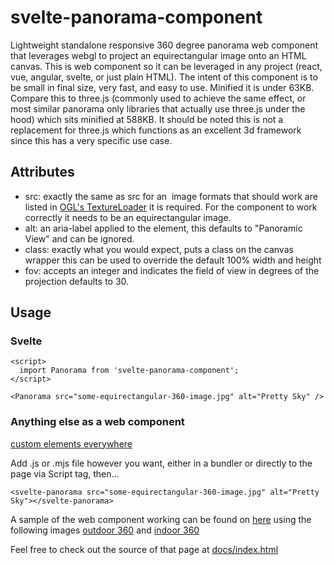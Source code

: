 # svelte-panorama-component

Lightweight standalone responsive 360 degree panorama web component that leverages webgl to project an equirectangular image onto an HTML canvas. This is web component so it can be leveraged in any project (react, vue, angular, svelte, or just plain HTML). The intent of this component is to be small in final size, very fast, and easy to use. Minified it is under 63KB. Compare this to three.js (commonly used to achieve the same effect, or most similar panorama only libraries that actually use three.js under the hood) which sits minified at 588KB. It should be noted this is not a replacement for three.js which functions as an excellent 3d framework since this has a very specific use case.

## Attributes

- src: exactly the same as src for an <img> image formats that should work are listed in [OGL's TextureLoader](https://github.com/oframe/ogl/blob/0da03dd187f585d74975a50888dca0f75c3e409a/src/extras/TextureLoader.js#L81) it is required. For the component to work correctly it needs to be an equirectangular image.
- alt: an aria-label applied to the element, this defaults to "Panoramic View" and can be ignored.
- class: exactly what you would expect, puts a class on the canvas wrapper this can be used to override the default 100% width and height
- fov: accepts an integer and indicates the field of view in degrees of the projection defaults to 30.

## Usage

### Svelte

```
<script>
  import Panorama from 'svelte-panorama-component';
</script>

<Panorama src="some-equirectangular-360-image.jpg" alt="Pretty Sky" />
```

### Anything else as a web component

[custom elements everywhere](https://custom-elements-everywhere.com/)

Add .js or .mjs file however you want, either in a bundler or directly to the page via Script tag, then...

```
<svelte-panorama src="some-equirectangular-360-image.jpg" alt="Pretty Sky"></svelte-panorama>
```

A sample of the web component working can be found on [here](https://vipero07.github.io/svelte-panorama/) using the following images [outdoor 360](<https://commons.wikimedia.org/wiki/File:Veste_Oberhaus_(Passau,_full_spherical_panoramic_image,_equirectangular_projection).jpg>) and [indoor 360](<https://commons.wikimedia.org/wiki/File:Rheingauer_Dom,_Geisenheim,_360_Panorama_(Equirectangular_projection).jpg>)

Feel free to check out the source of that page at [docs/index.html](https://github.com/vipero07/svelte-panorama/blob/master/docs/index.html)
